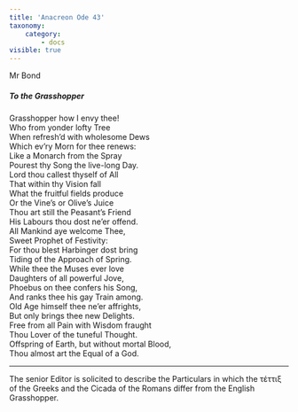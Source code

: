 ```yaml
---
title: 'Anacreon Ode 43'
taxonomy:
    category:
        - docs
visible: true
---
```


<div class="author">Mr Bond</div>

##### To the Grasshopper

Grasshopper how I envy thee!  
Who from yonder lofty Tree  
When refresh’d with wholesome Dews  
Which ev’ry Morn for thee renews:  
Like a Monarch from the Spray  
Pourest thy Song the live-long Day.  
Lord thou callest thyself of All  
That within thy Vision fall  
What the fruitful fields produce  
Or the Vine’s or Olive’s Juice  
Thou art still the Peasant’s Friend  
His Labours thou dost ne’er offend.  
All Mankind aye welcome Thee,  
Sweet Prophet of Festivity:  
For thou blest Harbinger dost bring  
Tiding of the Approach of Spring.  
While thee the Muses ever love  
Daughters of all powerful Jove,  
Phoebus on thee confers his Song,  
And ranks thee his gay Train among.  
Old Age himself thee ne’er affrights,  
But only brings thee new Delights.  
Free from all Pain with Wisdom fraught  
Thou Lover of the tuneful Thought.  
Offspring of Earth, but without mortal Blood,  
Thou almost art the Equal of a God.

---

The senior Editor is solicited to describe the Particulars in which the τέττιξ of the Greeks and the Cicada of the Romans differ from the English Grasshopper.